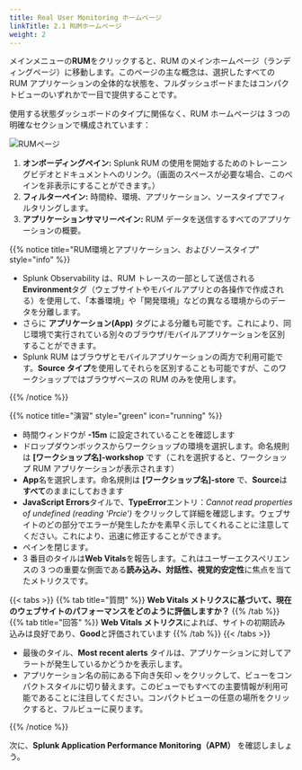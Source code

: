 ```yaml
---
title: Real User Monitoring ホームページ
linkTitle: 2.1 RUMホームページ
weight: 2
---
```


メインメニューの**RUM**をクリックすると、RUM のメインホームページ（ランディングページ）に移動します。このページの主な概念は、選択したすべての RUM アプリケーションの全体的な状態を、フルダッシュボードまたはコンパクトビューのいずれかで一目で提供することです。

使用する状態ダッシュボードのタイプに関係なく、RUM ホームページは 3 つの明確なセクションで構成されています：

![RUMページ](../images/rum-main.png)

1. **オンボーディングペイン:** Splunk RUM の使用を開始するためのトレーニングビデオとドキュメントへのリンク。（画面のスペースが必要な場合、このペインを非表示にすることができます。）
2. **フィルターペイン:** 時間枠、環境、アプリケーション、ソースタイプでフィルタリングします。
3. **アプリケーションサマリーペイン:** RUM データを送信するすべてのアプリケーションの概要。

{{% notice title="RUM環境とアプリケーション、およびソースタイプ" style="info" %}}

- Splunk Observability は、RUM トレースの一部として送信される**Environment**タグ（ウェブサイトやモバイルアプリとの各操作で作成される）を使用して、「本番環境」や「開発環境」などの異なる環境からのデータを分離します。
- さらに **アプリケーション(App)** タグによる分離も可能です。これにより、同じ環境で実行されている別々のブラウザ/モバイルアプリケーションを区別することができます。
- Splunk RUM はブラウザとモバイルアプリケーションの両方で利用可能です。**Source タイプ**を使用してそれらを区別することも可能ですが、このワークショップではブラウザベースの RUM のみを使用します。

{{% /notice %}}

{{% notice title="演習" style="green" icon="running" %}}

- 時間ウィンドウが **-15m** に設定されていることを確認します
- ドロップダウンボックスからワークショップの環境を選択します。命名規則は **[ワークショップ名]-workshop** です（これを選択すると、ワークショップ RUM アプリケーションが表示されます）
- **App**名を選択します。命名規則は **[ワークショップ名]-store** で、**Source**は**すべて**のままにしておきます
- **JavaScript Errors**タイルで、**TypeError**エントリ：_Cannot read properties of undefined (reading 'Prcie')_ をクリックして詳細を確認します。ウェブサイトのどの部分でエラーが発生したかを素早く示してくれることに注意してください。これにより、迅速に修正することができます。
- ペインを閉じます。
- 3 番目のタイルは**Web Vitals**を報告します。これはユーザーエクスペリエンスの 3 つの重要な側面である**読み込み、対話性、視覚的安定性**に焦点を当てたメトリクスです。

{{< tabs >}}
{{% tab title="質問" %}}
**Web Vitals メトリクスに基づいて、現在のウェブサイトのパフォーマンスをどのように評価しますか？**
{{% /tab %}}
{{% tab title="回答" %}}
**Web Vitals メトリクス**によれば、サイトの初期読み込みは良好であり、**Good**と評価されています
{{% /tab %}}
{{< /tabs >}}

- 最後のタイル、**Most recent alerts** タイルは、アプリケーションに対してアラートが発生しているかどうかを表示します。
- アプリケーション名の前にある下向き矢印 **⌵** をクリックして、ビューをコンパクトスタイルに切り替えます。このビューでもすべての主要情報が利用可能であることに注目してください。コンパクトビューの任意の場所をクリックすると、フルビューに戻ります。

{{% /notice %}}

次に、**Splunk Application Performance Monitoring（APM）** を確認しましょう。
